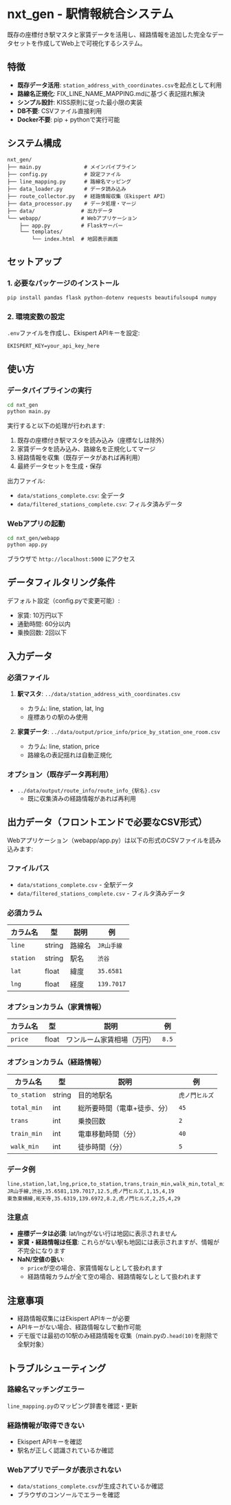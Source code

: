 # nxt_gen - 駅情報統合システム

既存の座標付き駅マスタと家賃データを活用し、経路情報を追加した完全なデータセットを作成してWeb上で可視化するシステム。

## 特徴

- **既存データ活用**: `station_address_with_coordinates.csv`を起点として利用
- **路線名正規化**: FIX_LINE_NAME_MAPPING.mdに基づく表記揺れ解決
- **シンプル設計**: KISS原則に従った最小限の実装
- **DB不要**: CSVファイル直接利用
- **Docker不要**: pip + pythonで実行可能

## システム構成

```
nxt_gen/
├── main.py              # メインパイプライン
├── config.py            # 設定ファイル
├── line_mapping.py      # 路線名マッピング
├── data_loader.py       # データ読み込み
├── route_collector.py   # 経路情報収集（Ekispert API）
├── data_processor.py    # データ処理・マージ
├── data/               # 出力データ
└── webapp/             # Webアプリケーション
    ├── app.py          # Flaskサーバー
    └── templates/
        └── index.html  # 地図表示画面
```

## セットアップ

### 1. 必要なパッケージのインストール

```bash
pip install pandas flask python-dotenv requests beautifulsoup4 numpy
```

### 2. 環境変数の設定

`.env`ファイルを作成し、Ekispert APIキーを設定:

```
EKISPERT_KEY=your_api_key_here
```

## 使い方

### データパイプラインの実行

```bash
cd nxt_gen
python main.py
```

実行すると以下の処理が行われます:

1. 既存の座標付き駅マスタを読み込み（座標なしは除外）
2. 家賃データを読み込み、路線名を正規化してマージ
3. 経路情報を収集（既存データがあれば再利用）
4. 最終データセットを生成・保存

出力ファイル:
- `data/stations_complete.csv`: 全データ
- `data/filtered_stations_complete.csv`: フィルタ済みデータ

### Webアプリの起動

```bash
cd nxt_gen/webapp
python app.py
```

ブラウザで `http://localhost:5000` にアクセス

## データフィルタリング条件

デフォルト設定（config.pyで変更可能）:
- 家賃: 10万円以下
- 通勤時間: 60分以内
- 乗換回数: 2回以下

## 入力データ

### 必須ファイル

1. **駅マスタ**: `../data/station_address_with_coordinates.csv`
   - カラム: line, station, lat, lng
   - 座標ありの駅のみ使用

2. **家賃データ**: `../data/output/price_info/price_by_station_one_room.csv`
   - カラム: line, station, price
   - 路線名の表記揺れは自動正規化

### オプション（既存データ再利用）

- `../data/output/route_info/route_info_{駅名}.csv`
  - 既に収集済みの経路情報があれば再利用

## 出力データ（フロントエンドで必要なCSV形式）

Webアプリケーション（webapp/app.py）は以下の形式のCSVファイルを読み込みます:

### ファイルパス
- `data/stations_complete.csv` - 全駅データ
- `data/filtered_stations_complete.csv` - フィルタ済みデータ

### 必須カラム

| カラム名 | 型 | 説明 | 例 |
|---------|-----|------|-----|
| `line` | string | 路線名 | `JR山手線` |
| `station` | string | 駅名 | `渋谷` |
| `lat` | float | 緯度 | `35.6581` |
| `lng` | float | 経度 | `139.7017` |

### オプションカラム（家賃情報）

| カラム名 | 型 | 説明 | 例 |
|---------|-----|------|-----|
| `price` | float | ワンルーム家賃相場（万円） | `8.5` |

### オプションカラム（経路情報）

| カラム名 | 型 | 説明 | 例 |
|---------|-----|------|-----|
| `to_station` | string | 目的地駅名 | `虎ノ門ヒルズ` |
| `total_min` | int | 総所要時間（電車+徒歩、分） | `45` |
| `trans` | int | 乗換回数 | `2` |
| `train_min` | int | 電車移動時間（分） | `40` |
| `walk_min` | int | 徒歩時間（分） | `5` |

### データ例

```csv
line,station,lat,lng,price,to_station,trans,train_min,walk_min,total_min
JR山手線,渋谷,35.6581,139.7017,12.5,虎ノ門ヒルズ,1,15,4,19
東急東横線,祐天寺,35.6319,139.6972,8.2,虎ノ門ヒルズ,2,25,4,29
```

### 注意点

- **座標データは必須**: lat/lngがない行は地図に表示されません
- **家賃・経路情報は任意**: これらがない駅も地図には表示されますが、情報が不完全になります
- **NaN/空値の扱い**:
  - `price`が空の場合、家賃情報なしとして扱われます
  - 経路情報カラムが全て空の場合、経路情報なしとして扱われます

## 注意事項

- 経路情報収集にはEkispert APIキーが必要
- APIキーがない場合、経路情報なしで動作可能
- デモ版では最初の10駅のみ経路情報を収集（main.pyの`.head(10)`を削除で全駅対象）

## トラブルシューティング

### 路線名マッチングエラー

`line_mapping.py`のマッピング辞書を確認・更新

### 経路情報が取得できない

- Ekispert APIキーを確認
- 駅名が正しく認識されているか確認

### Webアプリでデータが表示されない

- `data/stations_complete.csv`が生成されているか確認
- ブラウザのコンソールでエラーを確認